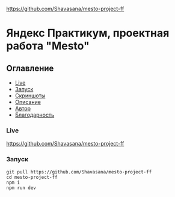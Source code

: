 https://github.com/Shavasana/mesto-project-ff
# Яндекс Практикум, проектная работа "Mesto"

## Оглавление

- [Live](#live)
- [Запуск](#запуск)
- [Скриншоты](#скриншоты)
- [Описание](#описание)
- [Автор](#автор)
- [Благодарность](#благодарность)

### Live
https://github.com/Shavasana/mesto-project-ff

### Запуск

```
git pull https://github.com/Shavasana/mesto-project-ff
cd mesto-project-ff
npm i
npm run dev
```

